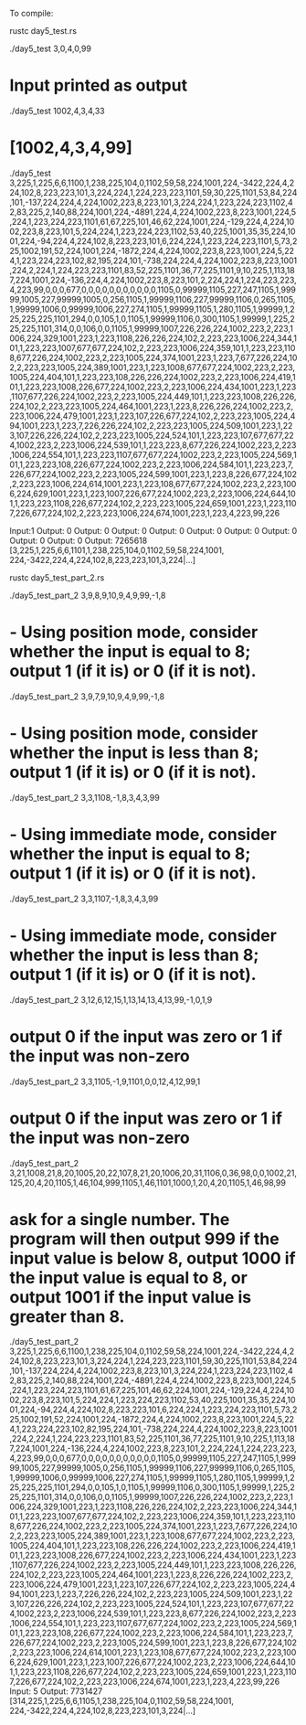 To compile:

rustc day5_test.rs

./day5_test 3,0,4,0,99
# Input printed as output

./day5_test 1002,4,3,4,33
# [1002,4,3,4,99]

./day5_test 3,225,1,225,6,6,1100,1,238,225,104,0,1102,59,58,224,1001,224,-3422,224,4,224,102,8,223,223,101,3,224,224,1,224,223,223,1101,59,30,225,1101,53,84,224,101,-137,224,224,4,224,1002,223,8,223,101,3,224,224,1,223,224,223,1102,42,83,225,2,140,88,224,1001,224,-4891,224,4,224,1002,223,8,223,1001,224,5,224,1,223,224,223,1101,61,67,225,101,46,62,224,1001,224,-129,224,4,224,1002,223,8,223,101,5,224,224,1,223,224,223,1102,53,40,225,1001,35,35,224,1001,224,-94,224,4,224,102,8,223,223,101,6,224,224,1,223,224,223,1101,5,73,225,1002,191,52,224,1001,224,-1872,224,4,224,1002,223,8,223,1001,224,5,224,1,223,224,223,102,82,195,224,101,-738,224,224,4,224,1002,223,8,223,1001,224,2,224,1,224,223,223,1101,83,52,225,1101,36,77,225,1101,9,10,225,1,113,187,224,1001,224,-136,224,4,224,1002,223,8,223,101,2,224,224,1,224,223,223,4,223,99,0,0,0,677,0,0,0,0,0,0,0,0,0,0,0,1105,0,99999,1105,227,247,1105,1,99999,1005,227,99999,1005,0,256,1105,1,99999,1106,227,99999,1106,0,265,1105,1,99999,1006,0,99999,1006,227,274,1105,1,99999,1105,1,280,1105,1,99999,1,225,225,225,1101,294,0,0,105,1,0,1105,1,99999,1106,0,300,1105,1,99999,1,225,225,225,1101,314,0,0,106,0,0,1105,1,99999,1007,226,226,224,1002,223,2,223,1006,224,329,1001,223,1,223,1108,226,226,224,102,2,223,223,1006,224,344,101,1,223,223,1007,677,677,224,102,2,223,223,1006,224,359,101,1,223,223,1108,677,226,224,1002,223,2,223,1005,224,374,1001,223,1,223,7,677,226,224,102,2,223,223,1005,224,389,1001,223,1,223,1008,677,677,224,1002,223,2,223,1005,224,404,101,1,223,223,108,226,226,224,1002,223,2,223,1006,224,419,101,1,223,223,1008,226,677,224,1002,223,2,223,1006,224,434,1001,223,1,223,1107,677,226,224,1002,223,2,223,1005,224,449,101,1,223,223,1008,226,226,224,102,2,223,223,1005,224,464,1001,223,1,223,8,226,226,224,1002,223,2,223,1006,224,479,1001,223,1,223,107,226,677,224,102,2,223,223,1005,224,494,1001,223,1,223,7,226,226,224,102,2,223,223,1005,224,509,1001,223,1,223,107,226,226,224,102,2,223,223,1005,224,524,101,1,223,223,107,677,677,224,1002,223,2,223,1006,224,539,101,1,223,223,8,677,226,224,1002,223,2,223,1006,224,554,101,1,223,223,1107,677,677,224,1002,223,2,223,1005,224,569,101,1,223,223,108,226,677,224,1002,223,2,223,1006,224,584,101,1,223,223,7,226,677,224,1002,223,2,223,1005,224,599,1001,223,1,223,8,226,677,224,102,2,223,223,1006,224,614,1001,223,1,223,108,677,677,224,1002,223,2,223,1006,224,629,1001,223,1,223,1007,226,677,224,1002,223,2,223,1006,224,644,101,1,223,223,1108,226,677,224,102,2,223,223,1005,224,659,1001,223,1,223,1107,226,677,224,102,2,223,223,1006,224,674,1001,223,1,223,4,223,99,226

Input:1
Output: 0
Output: 0
Output: 0
Output: 0
Output: 0
Output: 0
Output: 0
Output: 0
Output: 0
Output: 7265618
[3,225,1,225,6,6,1101,1,238,225,104,0,1102,59,58,224,1001,
 224,-3422,224,4,224,102,8,223,223,101,3,224|...]


rustc day5_test_part_2.rs

./day5_test_part_2 3,9,8,9,10,9,4,9,99,-1,8
# - Using position mode, consider whether the input is equal to 8; output 1 (if it is) or 0 (if it is not).
./day5_test_part_2 3,9,7,9,10,9,4,9,99,-1,8
# - Using position mode, consider whether the input is less than 8; output 1 (if it is) or 0 (if it is not).
./day5_test_part_2 3,3,1108,-1,8,3,4,3,99
# - Using immediate mode, consider whether the input is equal to 8; output 1 (if it is) or 0 (if it is not).
./day5_test_part_2 3,3,1107,-1,8,3,4,3,99
# - Using immediate mode, consider whether the input is less than 8; output 1 (if it is) or 0 (if it is not).

./day5_test_part_2 3,12,6,12,15,1,13,14,13,4,13,99,-1,0,1,9
#  output 0 if the input was zero or 1 if the input was non-zero
./day5_test_part_2 3,3,1105,-1,9,1101,0,0,12,4,12,99,1
#  output 0 if the input was zero or 1 if the input was non-zero

./day5_test_part_2 3,21,1008,21,8,20,1005,20,22,107,8,21,20,1006,20,31,1106,0,36,98,0,0,1002,21,125,20,4,20,1105,1,46,104,999,1105,1,46,1101,1000,1,20,4,20,1105,1,46,98,99
# ask for a single number. The program will then output 999 if the input value is below 8, output 1000 if the input value is equal to 8, or output 1001 if the input value is greater than 8.

./day5_test_part_2 3,225,1,225,6,6,1100,1,238,225,104,0,1102,59,58,224,1001,224,-3422,224,4,224,102,8,223,223,101,3,224,224,1,224,223,223,1101,59,30,225,1101,53,84,224,101,-137,224,224,4,224,1002,223,8,223,101,3,224,224,1,223,224,223,1102,42,83,225,2,140,88,224,1001,224,-4891,224,4,224,1002,223,8,223,1001,224,5,224,1,223,224,223,1101,61,67,225,101,46,62,224,1001,224,-129,224,4,224,1002,223,8,223,101,5,224,224,1,223,224,223,1102,53,40,225,1001,35,35,224,1001,224,-94,224,4,224,102,8,223,223,101,6,224,224,1,223,224,223,1101,5,73,225,1002,191,52,224,1001,224,-1872,224,4,224,1002,223,8,223,1001,224,5,224,1,223,224,223,102,82,195,224,101,-738,224,224,4,224,1002,223,8,223,1001,224,2,224,1,224,223,223,1101,83,52,225,1101,36,77,225,1101,9,10,225,1,113,187,224,1001,224,-136,224,4,224,1002,223,8,223,101,2,224,224,1,224,223,223,4,223,99,0,0,0,677,0,0,0,0,0,0,0,0,0,0,0,1105,0,99999,1105,227,247,1105,1,99999,1005,227,99999,1005,0,256,1105,1,99999,1106,227,99999,1106,0,265,1105,1,99999,1006,0,99999,1006,227,274,1105,1,99999,1105,1,280,1105,1,99999,1,225,225,225,1101,294,0,0,105,1,0,1105,1,99999,1106,0,300,1105,1,99999,1,225,225,225,1101,314,0,0,106,0,0,1105,1,99999,1007,226,226,224,1002,223,2,223,1006,224,329,1001,223,1,223,1108,226,226,224,102,2,223,223,1006,224,344,101,1,223,223,1007,677,677,224,102,2,223,223,1006,224,359,101,1,223,223,1108,677,226,224,1002,223,2,223,1005,224,374,1001,223,1,223,7,677,226,224,102,2,223,223,1005,224,389,1001,223,1,223,1008,677,677,224,1002,223,2,223,1005,224,404,101,1,223,223,108,226,226,224,1002,223,2,223,1006,224,419,101,1,223,223,1008,226,677,224,1002,223,2,223,1006,224,434,1001,223,1,223,1107,677,226,224,1002,223,2,223,1005,224,449,101,1,223,223,1008,226,226,224,102,2,223,223,1005,224,464,1001,223,1,223,8,226,226,224,1002,223,2,223,1006,224,479,1001,223,1,223,107,226,677,224,102,2,223,223,1005,224,494,1001,223,1,223,7,226,226,224,102,2,223,223,1005,224,509,1001,223,1,223,107,226,226,224,102,2,223,223,1005,224,524,101,1,223,223,107,677,677,224,1002,223,2,223,1006,224,539,101,1,223,223,8,677,226,224,1002,223,2,223,1006,224,554,101,1,223,223,1107,677,677,224,1002,223,2,223,1005,224,569,101,1,223,223,108,226,677,224,1002,223,2,223,1006,224,584,101,1,223,223,7,226,677,224,1002,223,2,223,1005,224,599,1001,223,1,223,8,226,677,224,102,2,223,223,1006,224,614,1001,223,1,223,108,677,677,224,1002,223,2,223,1006,224,629,1001,223,1,223,1007,226,677,224,1002,223,2,223,1006,224,644,101,1,223,223,1108,226,677,224,102,2,223,223,1005,224,659,1001,223,1,223,1107,226,677,224,102,2,223,223,1006,224,674,1001,223,1,223,4,223,99,226
Input: 5
Output: 7731427
[314,225,1,225,6,6,1105,1,238,225,104,0,1102,59,58,224,1001,
 224,-3422,224,4,224,102,8,223,223,101,3,224|...]